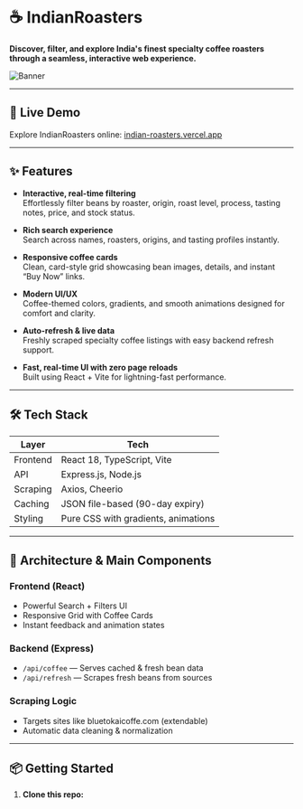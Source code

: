# ☕ IndianRoasters

**Discover, filter, and explore India's finest specialty coffee roasters through a seamless, interactive web experience.**

![Banner](./src/assets/header-coffee.jpg) <!-- Replace with your actual image path if needed -->

---

## 🚀 Live Demo

Explore IndianRoasters online: [indian-roasters.vercel.app](https://indian-roasters.vercel.app)

---

## ✨ Features

- **Interactive, real-time filtering**  
  Effortlessly filter beans by roaster, origin, roast level, process, tasting notes, price, and stock status.

- **Rich search experience**  
  Search across names, roasters, origins, and tasting profiles instantly.

- **Responsive coffee cards**  
  Clean, card-style grid showcasing bean images, details, and instant “Buy Now” links.

- **Modern UI/UX**  
  Coffee-themed colors, gradients, and smooth animations designed for comfort and clarity.

- **Auto-refresh & live data**  
  Freshly scraped specialty coffee listings with easy backend refresh support.

- **Fast, real-time UI with zero page reloads**  
  Built using React + Vite for lightning-fast performance.

---

## 🛠️ Tech Stack

| Layer     | Tech                           |
|-----------|-------------------------------|
| Frontend  | React 18, TypeScript, Vite     |
| API       | Express.js, Node.js            |
| Scraping  | Axios, Cheerio                 |
| Caching   | JSON file-based (90-day expiry)|
| Styling   | Pure CSS with gradients, animations |

---

## 🧩 Architecture & Main Components

### Frontend (React)
- Powerful Search + Filters UI
- Responsive Grid with Coffee Cards
- Instant feedback and animation states

### Backend (Express)
- `/api/coffee` — Serves cached & fresh bean data
- `/api/refresh` — Scrapes fresh beans from sources

### Scraping Logic
- Targets sites like bluetokaicoffe.com (extendable)
- Automatic data cleaning & normalization

---

## 📦 Getting Started

1. **Clone this repo:**


